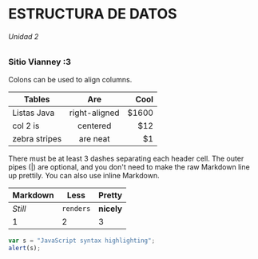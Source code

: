 # ESTRUCTURA DE DATOS
###### Unidad 2
### Sitio Vianney :3


Colons can be used to align columns.

| Tables        | Are           | Cool  |
| ------------- |:-------------:| -----:|
| Listas Java     | right-aligned | $1600 |
| col 2 is      | centered      |   $12 |
| zebra stripes | are neat      |    $1 |

There must be at least 3 dashes separating each header cell.
The outer pipes (|) are optional, and you don't need to make the 
raw Markdown line up prettily. You can also use inline Markdown.

Markdown | Less | Pretty
--- | --- | ---
*Still* | `renders` | **nicely**
1 | 2 | 3
```javascript
var s = "JavaScript syntax highlighting";
alert(s);
```
